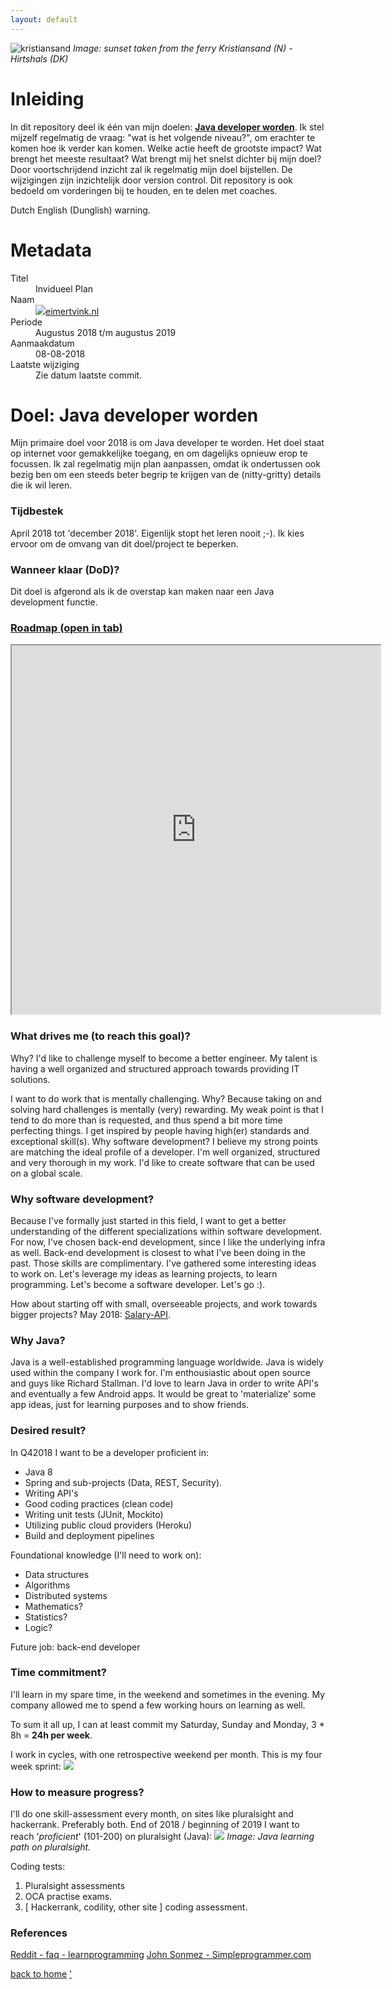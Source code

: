 ```yaml
---
layout: default
---
```


![kristiansand](./images/20180804_210424.jpg)
_Image: sunset taken from the ferry Kristiansand (N) - Hirtshals (DK)_
# Inleiding

In dit repository deel ik één van mijn doelen: [**Java developer worden**](./#doel-java-developer-worden). Ik stel mijzelf regelmatig de vraag: "wat is het volgende niveau?", om erachter te komen hoe ik verder kan komen.
Welke actie heeft de grootste impact? Wat brengt het meeste resultaat? Wat brengt mij het snelst dichter bij mijn doel? Door voortschrijdend inzicht zal ik regelmatig mijn doel bijstellen. De wijzigingen zijn inzichtelijk door version control.
Dit repository is ook bedoeld om vorderingen bij te houden, en te delen met coaches.

Dutch English (Dunglish) warning.

# Metadata

<dl>
<dt>Titel</dt>
<dd>Invidueel Plan</dd>
<dt>Naam</dt>
<dd><img src="https://secure.gravatar.com/avatar/09606f155dac8bca0989a8ad7d96ecdd?s=320"><a href="eimertvink.nl" target="_blank">eimertvink.nl</a></dd>
<dt>Periode</dt>
<dd>Augustus 2018 t/m augustus 2019</dd>
<dt>Aanmaakdatum</dt>
<dd>08-08-2018</dd>
<dt>Laatste wijziging</dt>
<dd>Zie datum laatste commit.</dd>
</dl>

# Doel: Java developer worden

Mijn primaire doel voor 2018 is om Java developer te worden. Het doel staat op internet voor gemakkelijke toegang, en om dagelijks opnieuw erop te focussen. Ik zal regelmatig mijn plan aanpassen, omdat ik ondertussen ook bezig ben om een steeds beter begrip te krijgen van de (nitty-gritty) details die ik wil leren.

### Tijdbestek
April 2018 tot 'december 2018'. Eigenlijk stopt het leren nooit ;-). Ik kies ervoor om de omvang van dit doel/project te beperken.

### Wanneer klaar (DoD)?
Dit doel is afgerond als ik de overstap kan maken naar een Java development functie.

### [Roadmap (open in tab)](https://app.teamweek.com/#pg/yF5TIH9mGG_qy8BR3k4SdS8XFd6oGDde?zoom=3months)
<iframe src="https://app.teamweek.com/#pg/yF5TIH9mGG_qy8BR3k4SdS8XFd6oGDde?zoom=3months" scrolling="yes" height="590px" width="590px" target="_blank"></iframe>

### What drives me (to reach this goal)?
Why? I'd like to challenge myself to become a better engineer. My talent is having a well organized and structured approach towards providing IT
solutions.

I want to do work that is mentally challenging. Why? Because taking on and solving hard challenges is mentally (very) rewarding. My
weak point is that I tend to do more than is requested, and thus spend a bit more time perfecting things. I get inspired by people having high(er)
standards and exceptional skill(s). Why software development? I believe my strong points are matching the ideal profile of a developer. I'm well
organized, structured and very thorough in my work. I'd like to create software that can be used on a global scale.

### Why software development?
Because I've formally just started in this field, I want to get a better understanding of the different specializations within software development.
For now, I've chosen back-end development, since I like the underlying infra as well. Back-end development is closest to what I've been doing in
the past. Those skills are complimentary. I've gathered some interesting ideas to work on. Let's leverage my ideas as learning projects, to learn programming. Let's become a software
developer. Let's go :).

How about starting off with small, overseeable projects, and work towards bigger projects? May 2018: [Salary-API](https://github.com/Eimert/Salary-API).

### Why Java?
Java is a well-established programming language worldwide. Java is widely used within the company I work for. I'm enthousiastic about open source and guys like Richard Stallman. I'd love to learn Java in order to write API's and eventually a few Android apps. It would be great to 'materialize' some app ideas, just for learning purposes and to show friends.

### Desired result?

In Q42018 I want to be a developer proficient in:
*   Java 8
*   Spring and sub-projects (Data, REST, Security).
*   Writing API's
*   Good coding practices (clean code)
*   Writing unit tests (JUnit, Mockito)
*   Utilizing public cloud providers (Heroku)
*   Build and deployment pipelines

Foundational knowledge (I'll need to work on):
*   Data structures
*   Algorithms
*   Distributed systems
*   Mathematics?
*   Statistics?
*   Logic?

Future job: back-end developer

### Time commitment?
I'll learn in my spare time, in the weekend and sometimes in the evening. My company allowed me to spend a few working hours on learning as well.

To sum it all up, I can at least commit my Saturday, Sunday and Monday, 3 * 8h = **24h per week**.

I work in cycles, with one retrospective weekend per month. This is my four week sprint:
<a href="./images/monthly-sprint.png"><img src="./images/monthly-sprint-590.png"></a>


### How to measure progress?

I'll do one skill-assessment every month, on sites like pluralsight and hackerrank. Preferably both. End of 2018 / beginning of 2019 I want to reach '_proficient_' (101-200) on pluralsight (Java):
<a href="./images/pluralsight-skill-assessment.png"><img src="./images/pluralsight-skill-assessment-590.png"></a>
_Image: Java learning path on pluralsight._

Coding tests:
1. Pluralsight assessments
2. OCA practise exams.
3. [ Hackerrank, codility, other site ] coding assessment.

### References

[Reddit - faq - learnprogramming](https://www.reddit.com/r/learnprogramming/wiki/faq#wiki_getting_started)
[John Sonmez - Simpleprogrammer.com](https://simpleprogrammer.com/)


[back to home](./)
['](./index-original.html)
